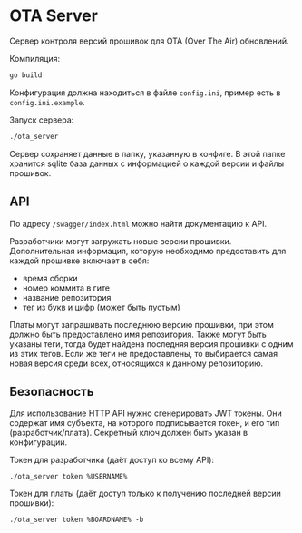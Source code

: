 # OTA Server
Сервер контроля версий прошивок для OTA (Over The Air) обновлений.

Компиляция:
```bash
go build
```

Конфигурация должна находиться в файле `config.ini`, пример есть в `config.ini.example`.

Запуск сервера:
```bash
./ota_server
```

Сервер сохраняет данные в папку, указанную в конфиге.
В этой папке хранится sqlite база данных с информацией о каждой версии и файлы прошивок.

## API
По адресу `/swagger/index.html` можно найти документацию к API.

Разработчики могут загружать новые версии прошивки.
Дополнительная информация, которую необходимо предоставить для каждой прошивке включает в себя:
* время сборки
* номер коммита в гите
* название репозитория
* тег из букв и цифр (может быть пустым)

Платы могут запрашивать последнюю версию прошивки, при этом должно быть предоставлено имя
репозитория. Также могут быть указаны теги, тогда будет найдена последняя версия прошивки с одним из
этих тегов. Если же теги не предоставлены, то выбирается самая новая версия среди всех, относящихся
к данному репозиторию.

## Безопасность
Для использование HTTP API нужно сгенерировать JWT токены.
Они содержат имя субъекта, на которого подписывается токен, и его тип (разработчик/плата).
Секретный ключ должен быть указан в конфигурации.

Токен для разработчика (даёт доступ ко всему API):
```
./ota_server token %USERNAME%
```

Токен для платы (даёт доступ только к получению последней версии прошивки):
```
./ota_server token %BOARDNAME% -b
```

